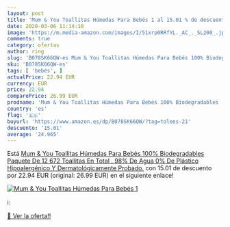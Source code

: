 ```yaml
---
layout: post
title: 'Mum & You Toallitas Húmedas Para Bebés 1 al 15.01 % de descuento'
date: 2020-03-06 11:14:10
image: 'https://m.media-amazon.com/images/I/51xrp0RRfYL._AC_._SL200_.jpg'
comments: true
category: ofertas
author: ring
slug: 'B078SK66QW-es Mum & You Toallitas Húmedas Para Bebés 100% Biodegradables...'
sku: 'B078SK66QW-es'
tags: [ 'bebés', ]
actualPrice: 22.94 EUR
currency: EUR
price: 22.94
comparePrice: 26.99 EUR
prodname: 'Mum & You Toallitas Húmedas Para Bebés 100% Biodegradables  Paquete De 12   672 Toallitas En Total . 98% De Agua  0% De Plástico  Hipoalergénico Y Dermatológicamente Probado.'
country: 'es'
flag: '🇪🇸'
buyurl: 'https://www.amazon.es/dp/B078SK66QW/?tag=tolees-21'
descuento: '15.01'
average: '24.965'
---
```


Está [Mum & You Toallitas Húmedas Para Bebés 100% Biodegradables  Paquete De 12   672 Toallitas En Total . 98% De Agua  0% De Plástico  Hipoalergénico Y Dermatológicamente Probado.](https://www.amazon.es/dp/B078SK66QW/?tag=tolees-21) con 15.01 de descuento por 22.94 EUR (original: 26.99 EUR) en el siguiente enlace!

[![Mum & You Toallitas Húmedas Para Bebés 1](https://m.media-amazon.com/images/I/51xrp0RRfYL._AC_._SL200_.jpg)](https://www.amazon.es/dp/B078SK66QW/?tag=tolees-21)

ℹ️:


[🛒 Ver la oferta!!](https://www.amazon.es/dp/B078SK66QW/?tag=tolees-21)
